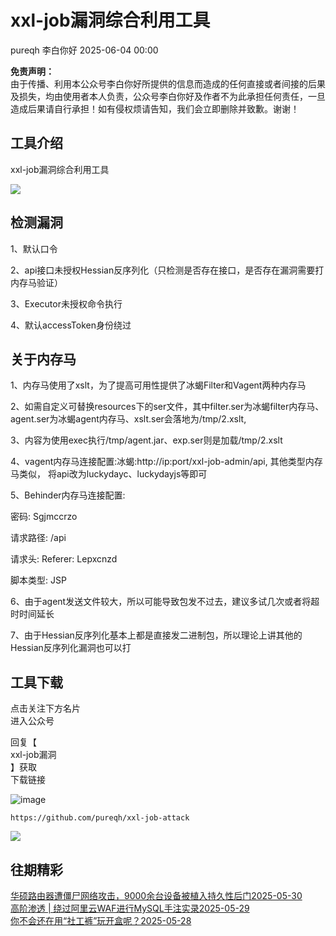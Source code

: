 #  xxl-job漏洞综合利用工具   
pureqh  李白你好   2025-06-04 00:00  
  
**免责声明：**  
由于传播、利用本公众号李白你好所提供的信息而造成的任何直接或者间接的后果及损失，均由使用者本人负责，公众号李白你好及作者不为此承担任何责任，一旦造成后果请自行承担！如有侵权烦请告知，我们会立即删除并致歉。谢谢！  
  
## 工具介绍  
  
xxl-job漏洞综合利用工具  
  
![](https://mmbiz.qpic.cn/mmbiz_png/XoIcX2HtlUCCJg3pR9eIphgknhe0o6z2Wic5rbE2eYS0ElutoFHD5W4ZAapmrYviacpFzR4ib7bKzyTdVg73HNicvQ/640?wx_fmt=png&from=appmsg "")  
## 检测漏洞  
  
1、默认口令  
  
2、api接口未授权Hessian反序列化（只检测是否存在接口，是否存在漏洞需要打内存马验证）  
  
3、Executor未授权命令执行  
  
4、默认accessToken身份绕过  
## 关于内存马  
  
1、内存马使用了xslt，为了提高可用性提供了冰蝎Filter和Vagent两种内存马  
  
2、如需自定义可替换resources下的ser文件，其中filter.ser为冰蝎filter内存马、agent.ser为冰蝎agent内存马、xslt.ser会落地为/tmp/2.xslt,  
  
3、内容为使用exec执行/tmp/agent.jar、exp.ser则是加载/tmp/2.xslt  
  
4、vagent内存马连接配置:冰蝎:http://ip:port/xxl-job-admin/api, 其他类型内存马类似， 将api改为luckydayc、luckydayjs等即可  
  
5、Behinder内存马连接配置:   
  
密码: Sgjmccrzo  
  
请求路径: /api  
  
请求头: Referer: Lepxcnzd  
  
脚本类型: JSP  
  
6、由于agent发送文件较大，所以可能导致包发不过去，建议多试几次或者将超时时间延长  
  
7、由于Hessian反序列化基本上都是直接发二进制包，所以理论上讲其他的Hessian反序列化漏洞也可以打  
## 工具下载  
  
点击关注下方名片  
进入公众号  
  
回复【  
xxl-job漏洞  
】获取  
下载链接  
  
  
![image](https://mmbiz.qpic.cn/mmbiz_png/XoIcX2HtlUCCJg3pR9eIphgknhe0o6z2FeCjDlQcA34SLibIbW2UDKHeQzibUTLzT9pjibavsUJY3SiaeRGyeePWNA/640?wx_fmt=png&from=appmsg "")  
```
https://github.com/pureqh/xxl-job-attack
```  
  
![](https://mmbiz.qpic.cn/mmbiz_png/XoIcX2HtlUCCJg3pR9eIphgknhe0o6z26ick5axUxxZHc11fthhibYVZYXMWlDVWMbGSfj67ibCIaA6u52ibO99iaqQ/640?wx_fmt=png&from=appmsg "")  
## 往期精彩  
  
  
[华硕路由器遭僵尸网络攻击，9000余台设备被植入持久性后门2025-05-30](http://mp.weixin.qq.com/s?__biz=MzkwMzMwODg2Mw==&mid=2247512516&idx=1&sn=f410447ffc00847f97d626c5a1df7b73&chksm=c09ac294f7ed4b8220f840ce12c729ec13148e96e43a7a62379e7cc7618a2f4c7776e7d4f20e&scene=21#wechat_redirect)  
[高阶渗透 | 绕过阿里云WAF进行MySQL手注实录2025-05-29](http://mp.weixin.qq.com/s?__biz=MzkwMzMwODg2Mw==&mid=2247512507&idx=1&sn=5551ebc85ca037c3094ffa0741aaab54&chksm=c09ac2ebf7ed4bfdb6b8c4ed91f289496c66582d3b55bdc30fe91fec92c38ba9c13326aa1364&scene=21#wechat_redirect)  
[你不会还在用“社工裤”玩开盒呢？2025-05-28](http://mp.weixin.qq.com/s?__biz=MzkwMzMwODg2Mw==&mid=2247512501&idx=1&sn=2087ed50e2388e0efc6a33b672e3fd80&chksm=c09ac2e5f7ed4bf3e75a1c76d4c7b28ffa975668c52f2281199d1c18b9a84222126e2ea4780c&scene=21#wechat_redirect)  
  
  
  
